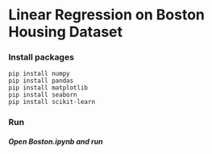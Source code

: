# Linear Regression on Boston Housing Dataset


### Install packages
```
pip install numpy
pip install pandas
pip install matplotlib
pip install seaborn
pip install scikit-learn
```

### Run
##### Open *Boston.ipynb* and run

